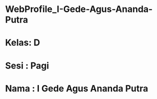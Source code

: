 # WebProfile_I-Gede-Agus-Ananda-Putra

# Kelas: D

# Sesi : Pagi

# Nama : I Gede Agus Ananda Putra
